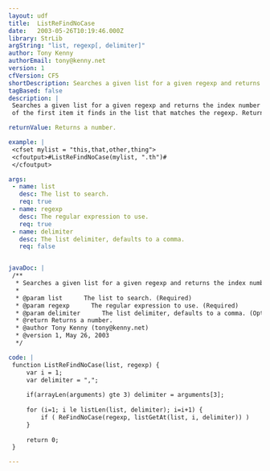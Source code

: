 ```yaml
---
layout: udf
title:  ListReFindNoCase
date:   2003-05-26T10:19:46.000Z
library: StrLib
argString: "list, regexp[, delimiter]"
author: Tony Kenny
authorEmail: tony@kenny.net
version: 1
cfVersion: CF5
shortDescription: Searches a given list for a given regexp and returns the index number of the first item found.
tagBased: false
description: |
 Searches a given list for a given regexp and returns the index number
 of the first item it finds in the list that matches the regexp. Returns 0 (zero) if not found.

returnValue: Returns a number.

example: |
 <cfset mylist = "this,that,other,thing">
 <cfoutput>#ListReFindNoCase(mylist, ".th")#
 </cfoutput>

args:
 - name: list
   desc: The list to search.
   req: true
 - name: regexp
   desc: The regular expression to use.
   req: true
 - name: delimiter
   desc: The list delimiter, defaults to a comma.
   req: false


javaDoc: |
 /**
  * Searches a given list for a given regexp and returns the index number of the first item found.
  * 
  * @param list      The list to search. (Required)
  * @param regexp      The regular expression to use. (Required)
  * @param delimiter      The list delimiter, defaults to a comma. (Optional)
  * @return Returns a number. 
  * @author Tony Kenny (tony@kenny.net) 
  * @version 1, May 26, 2003 
  */

code: |
 function ListReFindNoCase(list, regexp) {
     var i = 1;
     var delimiter = ",";
     
     if(arrayLen(arguments) gte 3) delimiter = arguments[3];
 
     for (i=1; i le listLen(list, delimiter); i=i+1) {
         if ( ReFindNoCase(regexp, listGetAt(list, i, delimiter)) )     return i;
     }
     
     return 0;
 }

---
```


